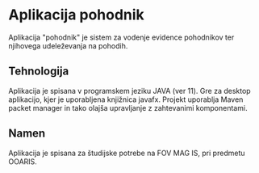 # Aplikacija pohodnik
Aplikacija "pohodnik" je sistem za vodenje evidence pohodnikov ter njihovega udeleževanja na pohodih.

## Tehnologija
Aplikacija je spisana v programskem jeziku JAVA (ver 11). Gre za desktop aplikacijo, kjer je uporabljena knjižnica javafx.
Projekt uporablja Maven packet manager in tako olajša upravljanje z zahtevanimi komponentami.

## Namen
Aplikacija je spisana za študijske potrebe na FOV MAG IS, pri predmetu OOARIS.
